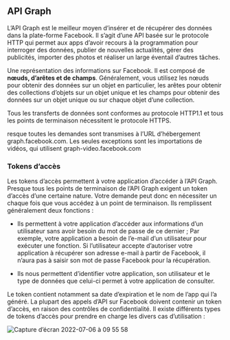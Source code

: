 ## API Graph 

L’API Graph est le meilleur moyen d’insérer et de récupérer des données dans la plate-forme Facebook. Il s’agit d’une API basée sur le protocole HTTP qui permet aux apps d’avoir recours à la programmation pour interroger des données, publier de nouvelles actualités, gérer des publicités, importer des photos et réaliser un large éventail d’autres tâches.

Une représentation des informations sur Facebook. II est composé de **nœuds, d’arêtes et de champs**. Généralement, vous utilisez les nœuds pour obtenir des données sur un objet en particulier, les arêtes pour obtenir des collections d’objets sur un objet unique et les champs pour obtenir des données sur un objet unique ou sur chaque objet d’une collection.

Tous les transferts de données sont conformes au protocole HTTP1.1 et tous les points de terminaison nécessitent le protocole HTTPS.

resque toutes les demandes sont transmises à l’URL d’hébergement graph.facebook.com. Les seules exceptions sont les importations de vidéos, qui utilisent graph-video.facebook.com

### Tokens d’accès

Les tokens d’accès permettent à votre application d’accéder à l’API Graph. Presque tous les points de terminaison de l’API Graph exigent un token d’accès d’une certaine nature. Votre demande peut donc en nécessiter un chaque fois que vous accédez à un point de terminaison. Ils remplissent généralement deux fonctions :

- Ils permettent à votre application d’accéder aux informations d’un utilisateur sans avoir besoin du mot de passe de ce dernier ; Par exemple, votre application a besoin de l’e-mail d’un utilisateur pour exécuter une fonction. Si l’utilisateur accepte d’autoriser votre application à récupérer son adresse e-mail à partir de Facebook, il n’aura pas à saisir son mot de passe Facebook pour la récupération.

- Ils nous permettent d’identifier votre application, son utilisateur et le type de données que celui-ci permet à votre application de consulter.

Le token contient notamment sa date d’expiration et le nom de l’app qui l’a généré. La plupart des appels d’API sur Facebook doivent contenir un token d’accès, en raison des contrôles de confidentialité. Il existe différents types de tokens d’accès pour prendre en charge les divers cas d’utilisation :


![Capture d’écran 2022-07-06 à 09 55 58](https://user-images.githubusercontent.com/108743863/177499674-8d66205f-b341-41b4-98da-daefcdd8eccf.png)
